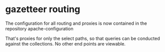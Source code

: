 # gazetteer routing
The configuration for all routing and proxies is now contained in the repository apache-configuration

That's proxies for only the select paths, so that queries can be conducted against the collections. No other
end points are viewable.